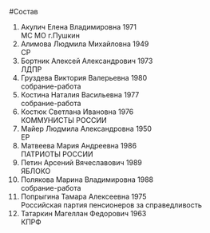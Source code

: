 #Состав
1. Акулич Елена Владимировна 1971   
    МС МО г.Пушкин
2. Алимова Людмила Михайловна 1949   
    СР
3. Бортник Алексей Александрович 1973   
    ЛДПР
4. Груздева Виктория Валерьевна 1980   
    собрание-работа
5. Костина Наталия Васильевна 1977   
    собрание-работа
6. Костюк Светлана Ивановна 1976   
    КОММУНИСТЫ РОССИИ
7. Майер Людмила Александровна 1950   
    ЕР
8. Матвеева Мария Андреевна 1986   
    ПАТРИОТЫ РОССИИ
9. Петин Арсений Вячеславович 1989   
    ЯБЛОКО
10. Полякова Марина Владимировна 1988   
    собрание-работа
11. Попрыгина Тамара Алексеевна 1975   
    Российская партия пенсионеров за справедливость
12. Татаркин Магеллан Федорович 1963   
    КПРФ
